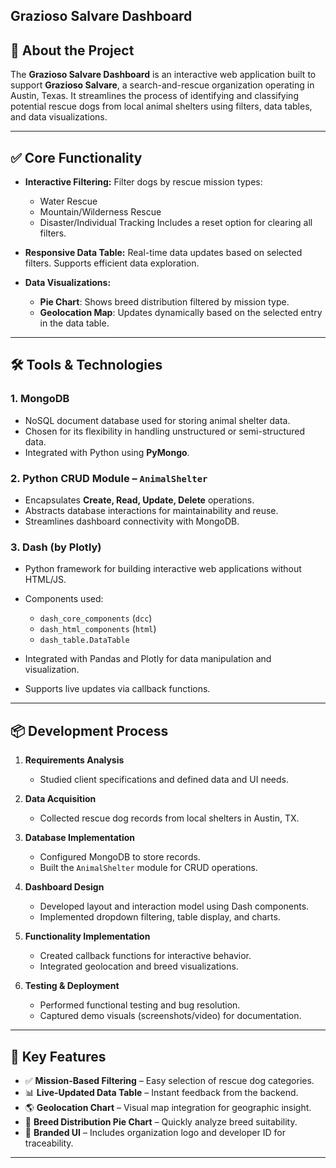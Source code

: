 ## Grazioso Salvare Dashboard

## 🐾 About the Project

The **Grazioso Salvare Dashboard** is an interactive web application built to support **Grazioso Salvare**, a search-and-rescue organization operating in Austin, Texas. It streamlines the process of identifying and classifying potential rescue dogs from local animal shelters using filters, data tables, and data visualizations.

---

## ✅ Core Functionality

* **Interactive Filtering:**
  Filter dogs by rescue mission types:

  * Water Rescue
  * Mountain/Wilderness Rescue
  * Disaster/Individual Tracking
    Includes a reset option for clearing all filters.

* **Responsive Data Table:**
  Real-time data updates based on selected filters. Supports efficient data exploration.

* **Data Visualizations:**

  * **Pie Chart**: Shows breed distribution filtered by mission type.
  * **Geolocation Map**: Updates dynamically based on the selected entry in the data table.

---

## 🛠 Tools & Technologies

### 1. **MongoDB**

* NoSQL document database used for storing animal shelter data.
* Chosen for its flexibility in handling unstructured or semi-structured data.
* Integrated with Python using **PyMongo**.

### 2. **Python CRUD Module – `AnimalShelter`**

* Encapsulates **Create, Read, Update, Delete** operations.
* Abstracts database interactions for maintainability and reuse.
* Streamlines dashboard connectivity with MongoDB.

### 3. **Dash (by Plotly)**

* Python framework for building interactive web applications without HTML/JS.
* Components used:

  * `dash_core_components` (`dcc`)
  * `dash_html_components` (`html`)
  * `dash_table.DataTable`
* Integrated with Pandas and Plotly for data manipulation and visualization.
* Supports live updates via callback functions.

---

## 📦 Development Process

1. **Requirements Analysis**

   * Studied client specifications and defined data and UI needs.

2. **Data Acquisition**

   * Collected rescue dog records from local shelters in Austin, TX.

3. **Database Implementation**

   * Configured MongoDB to store records.
   * Built the `AnimalShelter` module for CRUD operations.

4. **Dashboard Design**

   * Developed layout and interaction model using Dash components.
   * Implemented dropdown filtering, table display, and charts.

5. **Functionality Implementation**

   * Created callback functions for interactive behavior.
   * Integrated geolocation and breed visualizations.

6. **Testing & Deployment**

   * Performed functional testing and bug resolution.
   * Captured demo visuals (screenshots/video) for documentation.

---

## 🚀 Key Features

* ✅ **Mission-Based Filtering** – Easy selection of rescue dog categories.
* 📊 **Live-Updated Data Table** – Instant feedback from the backend.
* 🌎 **Geolocation Chart** – Visual map integration for geographic insight.
* 🐶 **Breed Distribution Pie Chart** – Quickly analyze breed suitability.
* 🎨 **Branded UI** – Includes organization logo and developer ID for traceability.

---
